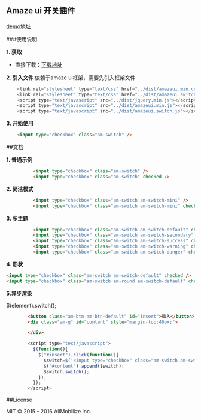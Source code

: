 ## Amaze ui 开关插件

[demo地址](https://lscho.github.io/am-switch/docs/demo.html "demo地址")

###使用说明

**1. 获取**

- 直接下载：[下载地址](https://github.com/lscho/am-switch/archive/master.zip)

**2. 引入文件**
依赖于amaze ui框架，需要先引入框架文件
```javascript
    <link rel="stylesheet" type="text/css" href="../dist/amazeui.min.css">
    <link rel="stylesheet" type="text/css" href="../dist/amazeui.switch.css">
    <script type="text/javascript" src="../dist/jquery.min.js"></script>
    <script type="text/javascript" src="../dist/amazeui.min.js"></script>
    <script type="text/javascript" src="../dist/amazeui.switch.js"></script>
```

**3. 开始使用**

```html
    <input type="checkbox" class="am-switch" />
```

##文档

**1. 普通示例**

```html
          <input type="checkbox" class="am-switch" />
          <input type="checkbox" class="am-switch" checked />
```

**2. 简洁模式**

```html
          <input type="checkbox" class="am-switch am-switch-mini" />
          <input type="checkbox" class="am-switch am-switch-mini" checked />
```

**3. 多主题**

```html
          <input type="checkbox" class="am-switch am-switch-default" checked />
          <input type="checkbox" class="am-switch am-switch-secondary" checked />
          <input type="checkbox" class="am-switch am-switch-success" checked />
          <input type="checkbox" class="am-switch am-switch-warning" checked />
          <input type="checkbox" class="am-switch am-switch-danger" checked /> 
```

**4. 形状**

```html
<input type="checkbox" class="am-switch am-switch-default" checked />
<input type="checkbox" class="am-switch am-round am-switch-default" checked />
```

**5.异步渲染**

$(element).switch();

```html
        <button class="am-btn am-btn-default" id="insert">插入</button>   
        <div class="am-g" id="content" style="margin-top:40px;">

        </div>
```

```javascript
        <script type="text/javascript">
          $(function(){
            $("#insert").click(function(){
              $switch=$('<input type="checkbox" class="am-switch am-switch-default" checked />');
              $("#content").append($switch);
              $switch.switch();
            });
          });
        </script>
```
##License

MIT © 2015 - 2016 AllMobilize Inc.